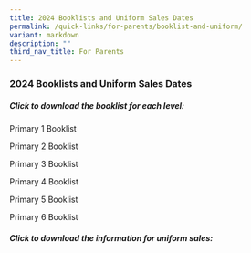 ```yaml
---
title: 2024 Booklists and Uniform Sales Dates
permalink: /quick-links/for-parents/booklist-and-uniform/
variant: markdown
description: ""
third_nav_title: For Parents
---
```

### **2024 Booklists and Uniform Sales Dates**


##### Click to download the booklist for each level:

Primary 1 Booklist

Primary 2 Booklist

Primary 3 Booklist

Primary 4 Booklist

Primary 5 Booklist

Primary 6 Booklist



##### Click to download the information for uniform sales:

